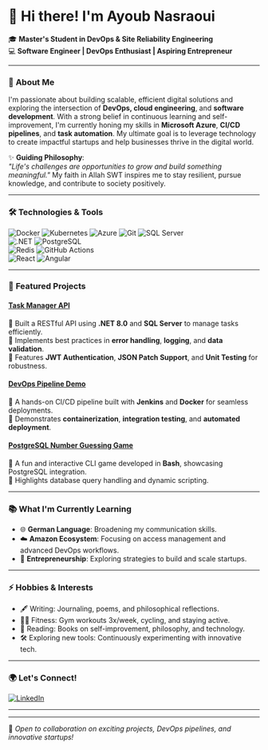 # 👋 Hi there! I'm Ayoub Nasraoui
🎓 **Master's Student in DevOps & Site Reliability Engineering**  
💻 **Software Engineer | DevOps Enthusiast | Aspiring Entrepreneur**  

---

### 🚀 **About Me**

I'm passionate about building scalable, efficient digital solutions and exploring the intersection of **DevOps, cloud engineering**, and **software development**. With a strong belief in continuous learning and self-improvement, I'm currently honing my skills in **Microsoft Azure**, **CI/CD pipelines**, and **task automation**. My ultimate goal is to leverage technology to create impactful startups and help businesses thrive in the digital world.  

✨ **Guiding Philosophy**:  
_"Life's challenges are opportunities to grow and build something meaningful."_ My faith in Allah SWT inspires me to stay resilient, pursue knowledge, and contribute to society positively.

---

### 🛠️ **Technologies & Tools**  

![Docker](https://img.shields.io/badge/-Docker-2496ED?logo=docker&logoColor=white)
![Kubernetes](https://img.shields.io/badge/-Kubernetes-326CE5?logo=kubernetes&logoColor=white)
![Azure](https://img.shields.io/badge/-Azure-0078D4?logo=microsoft-azure&logoColor=white)
![Git](https://img.shields.io/badge/-Git-F05032?logo=git&logoColor=white)
![SQL Server](https://img.shields.io/badge/-SQL%20Server-CC2927?logo=microsoft-sql-server&logoColor=white)  
![.NET](https://img.shields.io/badge/-DotNET-512BD4?logo=.net&logoColor=white)
![PostgreSQL](https://img.shields.io/badge/-PostgreSQL-336791?logo=postgresql&logoColor=white)  
![Redis](https://img.shields.io/badge/-Redis-DC382D?logo=redis&logoColor=white)
![GitHub Actions](https://img.shields.io/badge/-GitHub%20Actions-2088FF?logo=github-actions&logoColor=white)  
![React](https://img.shields.io/badge/-React-61DAFB?logo=react&logoColor=white)
![Angular](https://img.shields.io/badge/-Angular-DD0031?logo=angular&logoColor=white)

---

### 🌟 **Featured Projects**

#### [Task Manager API](https://github.com/yourusername/task-manager-api)  
🔹 Built a RESTful API using **.NET 8.0** and **SQL Server** to manage tasks efficiently.  
🔹 Implements best practices in **error handling**, **logging**, and **data validation**.  
🔹 Features **JWT Authentication**, **JSON Patch Support**, and **Unit Testing** for robustness.  

#### [DevOps Pipeline Demo](https://github.com/yourusername/devops-pipeline)  
🔹 A hands-on CI/CD pipeline built with **Jenkins** and **Docker** for seamless deployments.  
🔹 Demonstrates **containerization**, **integration testing**, and **automated deployment**.  

#### [PostgreSQL Number Guessing Game](https://github.com/yourusername/number-guessing-game)  
🔹 A fun and interactive CLI game developed in **Bash**, showcasing PostgreSQL integration.  
🔹 Highlights database query handling and dynamic scripting.  

---

### 📚 **What I'm Currently Learning**  

- 🌐 **German Language**: Broadening my communication skills.  
- ☁️ **Amazon Ecosystem**: Focusing on access management and advanced DevOps workflows.  
- 📖 **Entrepreneurship**: Exploring strategies to build and scale startups.

---

### ⚡ **Hobbies & Interests**

- 🖋️ Writing: Journaling, poems, and philosophical reflections.  
- 🏋️‍♂️ Fitness: Gym workouts 3x/week, cycling, and staying active.  
- 📖 Reading: Books on self-improvement, philosophy, and technology.  
- 🛠️ Exploring new tools: Continuously experimenting with innovative tech.  

---

### 🌍 **Let's Connect!**

[![LinkedIn](https://img.shields.io/badge/-LinkedIn-0077B5?logo=linkedin&logoColor=white)](https://linkedin.com/in/yourusername)    

---
---

🤝 _Open to collaboration on exciting projects, DevOps pipelines, and innovative startups!_
